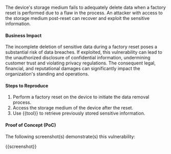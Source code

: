 The device's storage medium fails to adequately delete data when a factory reset is performed due to a flaw in the process. An attacker with access to the storage medium post-reset can recover and exploit the sensitive information.

#### Business Impact

The incomplete deletion of sensitive data during a factory reset poses a substantial risk of data breaches. If exploited, this vulnerability can lead to the unauthorized disclosure of confidential information, undermining customer trust and violating privacy regulations. The consequent legal, financial, and reputational damages can significantly impact the organization's standing and operations.

#### Steps to Reproduce

1. Perform a factory reset on the device to initiate the data removal process.
2. Access the storage medium of the device after the reset.
3. Use {{tool}} to retrieve previously stored sensitive information.

#### Proof of Concept (PoC)

The following screenshot(s) demonstrate(s) this vulnerability:

{{screenshot}}

